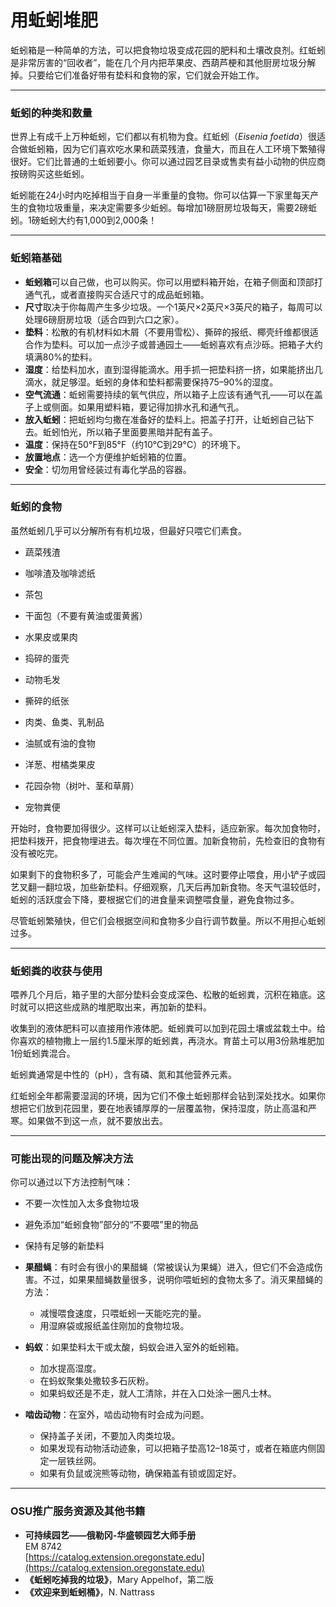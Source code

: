 # 用蚯蚓堆肥

蚯蚓箱是一种简单的方法，可以把食物垃圾变成花园的肥料和土壤改良剂。红蚯蚓是非常厉害的“回收者”，能在几个月内把苹果皮、西葫芦梗和其他厨房垃圾分解掉。只要给它们准备好带有垫料和食物的家，它们就会开始工作。

---

### 蚯蚓的种类和数量

世界上有成千上万种蚯蚓，它们都以有机物为食。红蚯蚓（*Eisenia foetida*）很适合做蚯蚓箱，因为它们喜欢吃水果和蔬菜残渣，食量大，而且在人工环境下繁殖得很好。它们比普通的土蚯蚓要小。你可以通过园艺目录或售卖有益小动物的供应商按磅购买这些蚯蚓。

蚯蚓能在24小时内吃掉相当于自身一半重量的食物。你可以估算一下家里每天产生的食物垃圾重量，来决定需要多少蚯蚓。每增加1磅厨房垃圾每天，需要2磅蚯蚓。1磅蚯蚓大约有1,000到2,000条！

---

### 蚯蚓箱基础

- **蚯蚓箱**可以自己做，也可以购买。你可以用塑料箱开始，在箱子侧面和顶部打通气孔，或者直接购买合适尺寸的成品蚯蚓箱。
- **尺寸**取决于你每周产生多少垃圾。一个1英尺×2英尺×3英尺的箱子，每周可以处理6磅厨房垃圾（适合四到六口之家）。
- **垫料**：松散的有机材料如木屑（不要用雪松）、撕碎的报纸、椰壳纤维都很适合作为垫料。可以加一点沙子或普通园土——蚯蚓喜欢有点沙砾。把箱子大约填满80%的垫料。
- **湿度**：给垫料加水，直到湿得能滴水。用手抓一把垫料挤一挤，如果能挤出几滴水，就足够湿。蚯蚓的身体和垫料都需要保持75–90%的湿度。
- **空气流通**：蚯蚓需要持续的氧气供应，所以箱子上应该有通气孔——可以在盖子上或侧面。如果用塑料箱，要记得加排水孔和通气孔。
- **放入蚯蚓**：把蚯蚓均匀撒在准备好的垫料上。把盖子打开，让蚯蚓自己钻下去。蚯蚓怕光，所以箱子里面要黑暗并配有盖子。
- **温度**：保持在50°F到85°F（约10°C到29°C）的环境下。
- **放置地点**：选一个方便维护蚯蚓箱的位置。
- **安全**：切勿用曾经装过有毒化学品的容器。

---

### 蚯蚓的食物

虽然蚯蚓几乎可以分解所有有机垃圾，但最好只喂它们素食。


- 蔬菜残渣
- 咖啡渣及咖啡滤纸
- 茶包
- 干面包（不要有黄油或蛋黄酱）
- 水果皮或果肉
- 捣碎的蛋壳
- 动物毛发
- 撕碎的纸张


- 肉类、鱼类、乳制品
- 油腻或有油的食物
- 洋葱、柑橘类果皮
- 花园杂物（树叶、茎和草屑）
- 宠物粪便

开始时，食物要加得很少。这样可以让蚯蚓深入垫料，适应新家。每次加食物时，把垫料拨开，把食物埋进去。每次埋在不同位置。加新食物前，先检查旧的食物有没有被吃完。

如果剩下的食物积多了，可能会产生难闻的气味。这时要停止喂食，用小铲子或园艺叉翻一翻垃圾，加些新垫料。仔细观察，几天后再加新食物。冬天气温较低时，蚯蚓的活跃度会下降，要根据它们的进食量来调整喂食量，避免食物过多。

尽管蚯蚓繁殖快，但它们会根据空间和食物多少自行调节数量。所以不用担心蚯蚓过多。

---

### 蚯蚓粪的收获与使用

喂养几个月后，箱子里的大部分垫料会变成深色、松散的蚯蚓粪，沉积在箱底。这时就可以把这些成熟的堆肥取出来，再加新的垫料。

收集到的液体肥料可以直接用作液体肥。蚯蚓粪可以加到花园土壤或盆栽土中。给你喜欢的植物撒上一层约1.5厘米厚的蚯蚓粪，再浇水。育苗土可以用3份熟堆肥加1份蚯蚓粪混合。

蚯蚓粪通常是中性的（pH），含有磷、氮和其他营养元素。

红蚯蚓全年都需要湿润的环境，因为它们不像土蚯蚓那样会钻到深处找水。如果你想把它们放到花园里，要在地表铺厚厚的一层覆盖物，保持湿度，防止高温和严寒。如果做不到这一点，就不要放出去。

---

### 可能出现的问题及解决方法


你可以通过以下方法控制气味：

- 不要一次性加入太多食物垃圾
- 避免添加“蚯蚓食物”部分的“不要喂”里的物品
- 保持有足够的新垫料


- **果醋蝇**：有时会有很小的果醋蝇（常被误认为果蝇）进入，但它们不会造成伤害。不过，如果果醋蝇数量很多，说明你喂蚯蚓的食物太多了。消灭果醋蝇的方法：
  - 减慢喂食速度，只喂蚯蚓一天能吃完的量。
  - 用湿麻袋或报纸盖住刚加的食物垃圾。
- **蚂蚁**：如果垫料太干或太酸，蚂蚁会进入室外的蚯蚓箱。
  - 加水提高湿度。
  - 在蚂蚁聚集处撒较多石灰粉。
  - 如果蚂蚁还是不走，就人工清除，并在入口处涂一圈凡士林。
- **啮齿动物**：在室外，啮齿动物有时会成为问题。
  - 保持盖子关闭，不要加入肉类垃圾。
  - 如果发现有动物活动迹象，可以把箱子垫高12–18英寸，或者在箱底内侧固定一层铁丝网。
  - 如果有负鼠或浣熊等动物，确保箱盖有锁或固定好。

---

### OSU推广服务资源及其他书籍

- **可持续园艺——俄勒冈-华盛顿园艺大师手册**  
  EM 8742  
  [https://catalog.extension.oregonstate.edu](https://catalog.extension.oregonstate.edu)
- **《蚯蚓吃掉我的垃圾》**，Mary Appelhof，第二版
- **《欢迎来到蚯蚓桶》**，N. Nattrass
